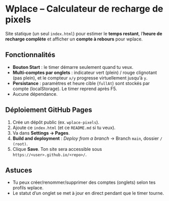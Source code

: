 # Wplace – Calculateur de recharge de pixels

Site statique (un seul `index.html`) pour estimer le **temps restant**, l’**heure de recharge complète** et afficher un **compte à rebours** pour wplace.

## Fonctionnalités
- **Bouton Start** : le timer démarre seulement quand tu veux.
- **Multi‑comptes par onglets** : indicateur vert (plein) / rouge clignotant (pas plein), et le compteur `x/y` progresse virtuellement jusqu’à `y`.
- **Persistance** : paramètres et heure cible (`fullAt`) sont stockés par compte (localStorage). Le timer reprend après F5.
- Aucune dépendance.

## Déploiement GitHub Pages
1. Crée un dépôt public (ex. `wplace-pixels`).
2. Ajoute ce `index.html` (et ce `README.md` si tu veux).
3. Va dans **Settings → Pages**.
4. **Build and deployment** : *Deploy from a branch* → Branch `main`, dossier `/ (root)`.
5. Clique **Save**. Ton site sera accessible sous `https://<user>.github.io/<repo>/`.

## Astuces
- Tu peux créer/renommer/supprimer des comptes (onglets) selon tes profils wplace.
- Le statut d’un onglet se met à jour en direct pendant que le timer tourne.